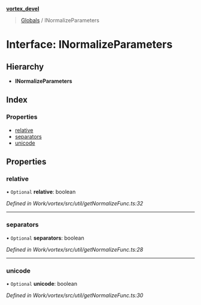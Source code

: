 **[vortex_devel](../README.md)**

> [Globals](../globals.md) / INormalizeParameters

# Interface: INormalizeParameters

## Hierarchy

* **INormalizeParameters**

## Index

### Properties

* [relative](inormalizeparameters.md#relative)
* [separators](inormalizeparameters.md#separators)
* [unicode](inormalizeparameters.md#unicode)

## Properties

### relative

• `Optional` **relative**: boolean

*Defined in Work/vortex/src/util/getNormalizeFunc.ts:32*

___

### separators

• `Optional` **separators**: boolean

*Defined in Work/vortex/src/util/getNormalizeFunc.ts:28*

___

### unicode

• `Optional` **unicode**: boolean

*Defined in Work/vortex/src/util/getNormalizeFunc.ts:30*
